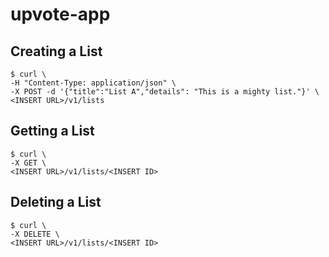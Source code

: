 # upvote-app

## Creating a List
```
$ curl \
-H "Content-Type: application/json" \
-X POST -d '{"title":"List A","details": "This is a mighty list."}' \
<INSERT URL>/v1/lists
```

## Getting a List
```
$ curl \
-X GET \
<INSERT URL>/v1/lists/<INSERT ID>
```

## Deleting a List
```
$ curl \
-X DELETE \
<INSERT URL>/v1/lists/<INSERT ID>
```
